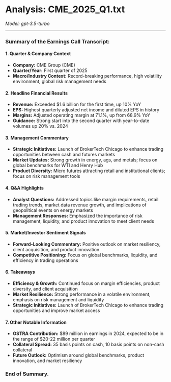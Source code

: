 # Analysis: CME_2025_Q1.txt

*Model: gpt-3.5-turbo*

---

### Summary of the Earnings Call Transcript:

#### 1. **Quarter & Company Context**
- **Company:** CME Group (CME)
- **Quarter/Year:** First quarter of 2025
- **Macro/Industry Context:** Record-breaking performance, high volatility environment, global risk management needs

#### 2. **Headline Financial Results**
- **Revenue:** Exceeded $1.6 billion for the first time, up 10% YoY
- **EPS:** Highest quarterly adjusted net income and diluted EPS in history
- **Margins:** Adjusted operating margin at 71.1%, up from 68.9% YoY
- **Guidance:** Strong start into the second quarter with year-to-date volumes up 20% vs. 2024

#### 3. **Management Commentary**
- **Strategic Initiatives:** Launch of BrokerTech Chicago to enhance trading opportunities between cash and futures markets
- **Market Updates:** Strong growth in energy, ags, and metals; focus on global benchmarks for WTI and Henry Hub
- **Product Diversity:** Micro futures attracting retail and institutional clients; focus on risk management tools

#### 4. **Q&A Highlights**
- **Analyst Questions:** Addressed topics like margin requirements, retail trading trends, market data revenue growth, and implications of geopolitical events on energy markets
- **Management Responses:** Emphasized the importance of risk management, liquidity, and product innovation to meet client needs

#### 5. **Market/Investor Sentiment Signals**
- **Forward-Looking Commentary:** Positive outlook on market resiliency, client acquisition, and product innovation
- **Competitive Positioning:** Focus on global benchmarks, liquidity, and efficiency in trading operations

#### 6. **Takeaways**
- **Efficiency & Growth:** Continued focus on margin efficiencies, product diversity, and client acquisition
- **Market Resilience:** Strong performance in a volatile environment, emphasis on risk management and liquidity
- **Strategic Initiatives:** Launch of BrokerTech Chicago to enhance trading opportunities and improve market access

#### 7. **Other Notable Information**
- **OSTRA Contribution:** $89 million in earnings in 2024, expected to be in the range of $20-22 million per quarter
- **Collateral Spread:** 35 basis points on cash, 10 basis points on non-cash collateral
- **Future Outlook:** Optimism around global benchmarks, product innovation, and market resiliency

### End of Summary.